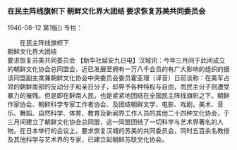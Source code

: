 ### 在民主阵线旗帜下  朝鲜文化界大团结  要求恢复苏美共同委员会

1946-08-12
第1版()
专栏：

　　在民主阵线旗帜下            
    朝鲜文化界大团结            
    要求恢复苏美共同委员会
    【新华社延安九日电】汉城讯：今年三月间于此间成立的朝鲜文化协会总同盟会，近已发展至拥有一万八千会员的有广大影响的组织的据该同盟副主席兼朝鲜文化协会中央委员会委员霍亚理（译音）日前谈称：在美军占领的朝鲜南部的反动分子和亲日分子，却畀予各种特权与自由，而民主分子则遭受暴力的摧残。但是即在鲜南人民，也是紧紧地团结在全国民主阵线旗帜之下。朝鲜作家协会、朝鲜科学专家工作者协会、及团结朝鲜文学、电影、戏剧，美术、音乐、舞蹈、自然科学、体育、教育及新闻界工作人员的其他二十四种文化协会，于三月间建立了朝鲜文化协会总同盟，这一同盟团结了一切科学与艺术界著名的人物。在日本举行的会议上，要求恢复汉城的苏美的共同委员会，同时五百余名教授及其他科学与艺术界的专家，已建立起朝鲜苏联文化协会。
